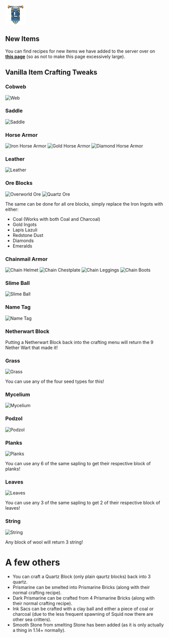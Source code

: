![ribbon](L-ribbon.png) 

## New Items
You can find recipes for new items we have added to the server over on **[this page](newcraft.md)** (so as not to make this page excessively large).


## Vanilla Item Crafting Tweaks

### Cobweb

![Web](http://minecraftrecipedesigner.com/creations/234234.png)

### Saddle

![Saddle](http://minecraftrecipedesigner.com/creations/203992.png)

### Horse Armor

![Iron Horse Armor](http://minecraftrecipedesigner.com/creations/234235.png)
![Gold Horse Armor](http://minecraftrecipedesigner.com/creations/234236.png)
![Diamond Horse Armor](http://minecraftrecipedesigner.com/creations/234237.png)

### Leather

![Leather](http://minecraftrecipedesigner.com/creations/203999.png)

### Ore Blocks

![Overworld Ore](http://minecraftrecipedesigner.com/creations/204000.png)
![Quartz Ore](http://minecraftrecipedesigner.com/creations/204001.png)

The same can be done for all ore blocks, simply replace the Iron Ingots with either:
- Coal (Works with both Coal and Charcoal)
- Gold Ingots
- Lapis Lazuli
- Redstone Dust
- Diamonds
- Emeralds

### Chainmail Armor

![Chain Helmet](http://minecraftrecipedesigner.com/creations/204002.png)
![Chain Chestplate](http://minecraftrecipedesigner.com/creations/204026.png)
![Chain Leggings](http://minecraftrecipedesigner.com/creations/204004.png)
![Chain Boots](http://minecraftrecipedesigner.com/creations/204005.png)

### Slime Ball

![Slime Ball](http://minecraftrecipedesigner.com/creations/204007.png)

### Name Tag

![Name Tag](http://minecraftrecipedesigner.com/creations/204008.png)

### Netherwart Block

Putting a Netherwart Block back into the crafting menu will return the 9 Nether Wart that made it!

### Grass

![Grass](http://minecraftrecipedesigner.com/creations/204010.png)

You can use any of the four seed types for this!

### Mycelium

![Mycelium](http://minecraftrecipedesigner.com/creations/204011.png)

### Podzol

![Podzol](http://minecraftrecipedesigner.com/creations/204012.png)

### Planks

![Planks](http://minecraftrecipedesigner.com/creations/204013.png)

You can use any 6 of the same sapling to get their respective block of planks!

### Leaves

![Leaves](http://minecraftrecipedesigner.com/creations/204014.png)

You can use any 3 of the same sapling to get 2 of their respective block of leaves!

### String

![String](http://minecraftrecipedesigner.com/creations/204015.png)

Any block of wool will return 3 string!



# A few others

- You can craft a Quartz Block (only plain qaurtz blocks) back into 3 quartz.
- Prismarine can be smelted into Prismarine Bricks (along with their normal crafting recipe).
- Dark Prismarine can be crafted from 4 Prismarine Bricks (along with their normal crafting recipe).
- Ink Sacs can be crafted with a clay ball and either a piece of coal or charcoal (due to the less frequent spawning of Squid now there are other sea critters).
- Smooth Stone from smelting Stone has been added (as it is only actually a thing in 1.14+ normally).
